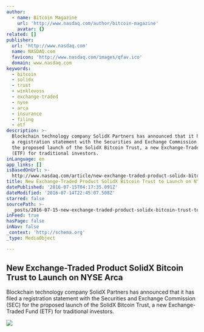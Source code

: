 ```yaml
---
author:
  - name: Bitcoin Magazine
    url: 'http://www.nasdaq.com/author/bitcoin-magazine'
    avatar: {}
related: []
publisher:
  url: 'http://www.nasdaq.com'
  name: NASDAQ.com
  favicon: 'http://www.nasdaq.com/images/qfav.ico'
  domain: www.nasdaq.com
keywords:
  - bitcoin
  - solidx
  - trust
  - winklevoss
  - exchange-traded
  - nyse
  - arca
  - insurance
  - filing
  - etf
description: >-
  Blockchain technology company SolidX Partners has announced that it has filed
  a registration statement with the Securities and Exchange Commission (SEC) for
  the proposed launch of the SolidX Bitcoin Trust, a new Exchange-Traded Fund
  (ETF) for traditional investors.
inLanguage: en
app_links: []
isBasedOnUrl: >-
  http://www.nasdaq.com/article/new-exchange-traded-product-solidx-bitcoin-trust-to-launch-on-nyse-arca-cm649310
title: New Exchange-Traded Product SolidX Bitcoin Trust to Launch on NYSE Arca
datePublished: '2016-07-15T04:17:35.091Z'
dateModified: '2016-07-14T22:45:07.508Z'
starred: false
sourcePath: >-
  _posts/2016-07-15-new-exchange-traded-product-solidx-bitcoin-trust-to-launch-o.md
inFeed: true
hasPage: false
inNav: false
_context: 'http://schema.org'
_type: MediaObject

---
```

<article style=""><h1>New Exchange-Traded Product SolidX Bitcoin Trust to Launch on NYSE Arca</h1><p>Blockchain technology company SolidX Partners has announced that it has filed a registration statement with the Securities and Exchange Commission (SEC) for the proposed launch of the SolidX Bitcoin Trust, a new Exchange-Traded Fund (ETF) for traditional investors.</p><img src="http://www.nasdaq.com/reference/hiresphotos/news-photos/bitcoin/325x200/bitcoin10.jpg" /></article>